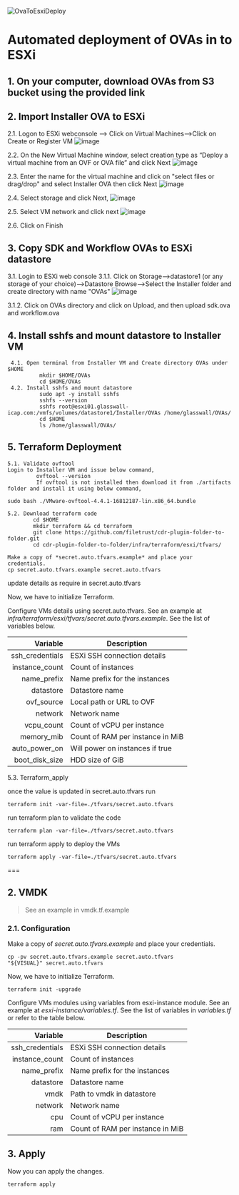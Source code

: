 ![OvaToEsxiDeploy](https://user-images.githubusercontent.com/78961055/114981290-61a91800-9eab-11eb-82a2-c628805a8f4c.png)


Automated deployment of OVAs in to ESXi
===
## 1. On your computer, download OVAs from S3 bucket using the provided link

## 2. Import Installer OVA to ESXi

 2.1. Logon to ESXi webconsole --> Click on Virtual Machines-->Click on Create or Register VM
![image](https://user-images.githubusercontent.com/78961055/116545737-655a8700-a90e-11eb-8c7c-e137beb06147.png)


 2.2. On the New Virtual Machine window, select creation type as “Deploy a virtual machine from an OVF or OVA file” and click Next
![image](https://user-images.githubusercontent.com/78961055/116544896-558e7300-a90d-11eb-85c3-15d2c9f065e3.png)

 2.3. Enter the name for the virtual machine and click on "select files or drag/drop" and select Installer OVA then click Next
![image](https://user-images.githubusercontent.com/78961055/116544916-5b845400-a90d-11eb-877e-d50d79da7ed4.png)

 2.4. Select storage and click Next,
![image](https://user-images.githubusercontent.com/78961055/116544927-5f17db00-a90d-11eb-98bf-9169fb0728bb.png)

 2.5. Select VM network and click next
![image](https://user-images.githubusercontent.com/78961055/116544942-650dbc00-a90d-11eb-903c-5f23a97856d7.png)

 2.6. Click on Finish

## 3. Copy SDK and Workflow OVAs to ESXi datastore

 3.1. Login to ESXi web console 
 3.1.1. Click on Storage-->datastore1 (or any storage of your choice)-->Datastore Browse-->Select the Installer folder and create directory with name "OVAs" ![image](https://user-images.githubusercontent.com/78961055/116545133-a7cf9400-a90d-11eb-82ca-29b938552c92.png)

 3.1.2. Click on OVAs directory and click on Upload, and then upload sdk.ova and workflow.ova

## 4. Install sshfs and mount datastore to Installer VM
```shell
 4.1. Open terminal from Installer VM and Create directory OVAs under $HOME
          mkdir $HOME/OVAs
          cd $HOME/OVAs
 4.2. Install sshfs and mount datastore
          sudo apt -y install sshfs
          sshfs --version
          sshfs root@esxi01.glasswall-icap.com:/vmfs/volumes/datastore1/Installer/OVAs /home/glasswall/OVAs/
          cd $HOME
          ls /home/glasswall/OVAs/
```
## 5. Terraform Deployment
 ```shell
 5.1. Validate ovftool
Login to Installer VM and issue below command,
          ovftool --version
          If ovftool is not installed then download it from ./artifacts folder and install it using below command,

sudo bash ./VMware-ovftool-4.4.1-16812187-lin.x86_64.bundle
```
 ```shell
 5.2. Download terraform code
         cd $HOME
         mkdir terraform && cd terraform
         git clone https://github.com/filetrust/cdr-plugin-folder-to-folder.git
         cd cdr-plugin-folder-to-folder/infra/terraform/esxi/tfvars/
         
Make a copy of *secret.auto.tfvars.example* and place your credentials.
cp secret.auto.tfvars.example secret.auto.tfvars
```
update details as require in secret.auto.tfvars

Now, we have to initialize Terraform.

Configure VMs details using secret.auto.tfvars. See an example at *infra/terraform/esxi/tfvars/secret.auto.tfvars.example*. See the list of variables below.

|        Variable | Description                      |
| --------------: | -------------------------------- |
| ssh_credentials | ESXi SSH connection details      |
|  instance_count | Count of instances               |
|     name_prefix | Name prefix for the instances    |
|       datastore | Datastore name                   |
|      ovf_source | Local path or URL to OVF         |
|         network | Network name                     |
|      vcpu_count | Count of vCPU per instance       |
|      memory_mib | Count of RAM per instance in MiB |
|   auto_power_on | Will power on instances if true  |
|  boot_disk_size | HDD size of GiB                  |


 
 5.3. Terraform_apply

once the value is updated in secret.auto.tfvars run

```shell
terraform init -var-file=./tfvars/secret.auto.tfvars
```
run terraform plan to validate the code

```shell
terraform plan -var-file=./tfvars/secret.auto.tfvars
```
run terraform apply to deploy the VMs

```shell
terraform apply -var-file=./tfvars/secret.auto.tfvars
```
===

## 2. VMDK

> See an example in vmdk.tf.example

### 2.1. Configuration

Make a copy of *secret.auto.tfvars.example* and place your credentials.

```shell
cp -pv secret.auto.tfvars.example secret.auto.tfvars
"${VISUAL}" secret.auto.tfvars
```

Now, we have to initialize Terraform.

```shell
terraform init -upgrade
```

Configure VMs modules using variables from esxi-instance module. See an example at *esxi-instance/variables.tf*. See the list of variables in *variables.tf* or refer to the table below.

|        Variable | Description                      |
| --------------: | -------------------------------- |
| ssh_credentials | ESXi SSH connection details      |
|  instance_count | Count of instances               |
|     name_prefix | Name prefix for the instances    |
|       datastore | Datastore name                   |
|            vmdk | Path to vmdk in datastore        |
|         network | Network name                     |
|             cpu | Count of vCPU per instance       |
|             ram | Count of RAM per instance in MiB |

## 3. Apply

Now you can apply the changes.

```shell
terraform apply
```
